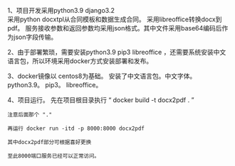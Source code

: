1、项目开发采用python3.9  django3.2  
    采用python docxtpl从合同模板和数据生成合同。
    采用libreoffice转换docx到pdf。
    服务接收参数和返回参数均采用json格式。其中文件采用base64编码后作为json字段传输。

2、由于部署繁琐，需要安装python3.9  pip3  libreoffice ，还需要系统安装中文语言包，所以环境采用docker方式安装部署和发布。 

3、docker镜像以 centos8为基础。 安装了中文语言包。中文字体。python3.9。 pip3。 libreoffice。 

4、项目运行。
    先在项目根目录执行   “ docker build -t docx2pdf . ”
    
    注意后面那个 "." 

    再运行 docker run -itd -p 8000:8000 docx2pdf  

    其中docx2pdf部分可根据喜好更换
    
    至此8000端口服务已经可以正常访问。